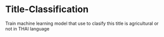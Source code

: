 # Title-Classification

Train machine learning model that use to clasify this title is agricultural or not in THAI language
